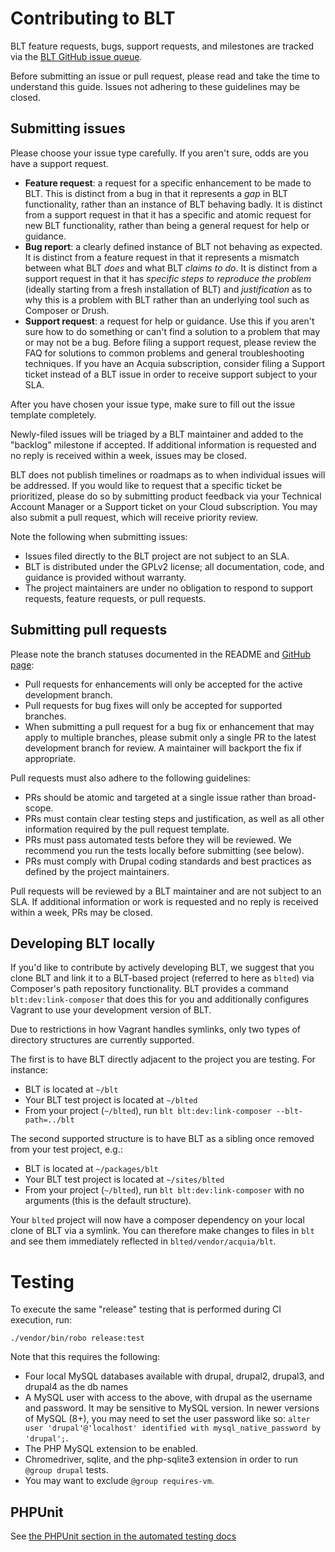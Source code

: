 # Contributing to BLT

BLT feature requests, bugs, support requests, and milestones are tracked via the [BLT GitHub issue queue](https://github.com/acquia/blt/issues).

Before submitting an issue or pull request, please read and take the time to understand this guide. Issues not adhering to these guidelines may be closed.

## Submitting issues

Please choose your issue type carefully. If you aren't sure, odds are you have a support request.
- **Feature request**: a request for a specific enhancement to be made to BLT. This is distinct from a bug in that it represents a _gap_ in BLT functionality, rather than an instance of BLT behaving badly. It is distinct from a support request in that it has a specific and atomic request for new BLT functionality, rather than being a general request for help or guidance.
- **Bug report**: a clearly defined instance of BLT not behaving as expected. It is distinct from a feature request in that it represents a mismatch between what BLT _does_ and what BLT _claims to do_. It is distinct from a support request in that it has _specific steps to reproduce the problem_ (ideally starting from a fresh installation of BLT) and _justification_ as to why this is a problem with BLT rather than an underlying tool such as Composer or Drush.
- **Support request**: a request for help or guidance. Use this if you aren't sure how to do something or can't find a solution to a problem that may or may not be a bug. Before filing a support request, please review the FAQ for solutions to common problems and general troubleshooting techniques. If you have an Acquia subscription, consider filing a Support ticket instead of a BLT issue in order to receive support subject to your SLA.

After you have chosen your issue type, make sure to fill out the issue template completely.

Newly-filed issues will be triaged by a BLT maintainer and added to the "backlog" milestone if accepted. If additional information is requested and no reply is received within a week, issues may be closed.

BLT does not publish timelines or roadmaps as to when individual issues will be addressed. If you would like to request that a specific ticket be prioritized, please do so by submitting product feedback via your Technical Account Manager or a Support ticket on your Cloud subscription. You may also submit a pull request, which will receive priority review.

Note the following when submitting issues:
* Issues filed directly to the BLT project are not subject to an SLA.
* BLT is distributed under the GPLv2 license; all documentation, code, and guidance is provided without warranty.
* The project maintainers are under no obligation to respond to support requests, feature requests, or pull requests.


## Submitting pull requests

Please note the branch statuses documented in the README and [GitHub page](https://github.com/acquia/blt):
- Pull requests for enhancements will only be accepted for the active development branch.
- Pull requests for bug fixes will only be accepted for supported branches.
- When submitting a pull request for a bug fix or enhancement that may apply to multiple branches, please submit only a single PR to the latest development branch for review. A maintainer will backport the fix if appropriate.

Pull requests must also adhere to the following guidelines:
- PRs should be atomic and targeted at a single issue rather than broad-scope.
- PRs must contain clear testing steps and justification, as well as all other information required by the pull request template.
- PRs must pass automated tests before they will be reviewed. We recommend you run the tests locally before submitting (see below).
- PRs must comply with Drupal coding standards and best practices as defined by the project maintainers.

Pull requests will be reviewed by a BLT maintainer and are not subject to an SLA. If additional information or work is requested and no reply is received within a week, PRs may be closed.

## Developing BLT locally

If you'd like to contribute by actively developing BLT, we suggest that you clone BLT and link it to a BLT-based project (referred to here as `blted`) via Composer's path repository functionality. BLT provides a command `blt:dev:link-composer` that does this for you and additionally configures Vagrant to use your development version of BLT.

Due to restrictions in how Vagrant handles symlinks, only two types of directory structures are currently supported.

The first is to have BLT directly adjacent to the project you are testing. For instance:
- BLT is located at `~/blt`
- Your BLT test project is located at `~/blted`
- From your project (`~/blted`), run `blt blt:dev:link-composer --blt-path=../blt`

The second supported structure is to have BLT as a sibling once removed from your test project, e.g.:
- BLT is located at `~/packages/blt`
- Your BLT test project is located at `~/sites/blted`
- From your project (`~/blted`), run `blt blt:dev:link-composer` with no arguments (this is the default structure).

Your `blted` project will now have a composer dependency on your local clone of BLT via a symlink. You can therefore make changes to files in `blt` and see them immediately reflected in `blted/vendor/acquia/blt`.

# Testing

To execute the same "release" testing that is performed during CI execution, run:

```
./vendor/bin/robo release:test
```

Note that this requires the following:
- Four local MySQL databases available with drupal, drupal2, drupal3, and drupal4 as the db names
- A MySQL user with access to the above, with drupal as the username and password. It may be sensitive to MySQL version. In newer versions of MySQL (8+), you may need to set the user password like so: `alter user 'drupal'@'localhost' identified with mysql_native_password by 'drupal';`.
- The PHP MySQL extension to be enabled.
- Chromedriver, sqlite, and the php-sqlite3 extension in order to run `@group drupal` tests.
- You may want to exclude `@group requires-vm`.

## PHPUnit

See [the PHPUnit section in the automated testing docs](testing.md#PHPUnit)
